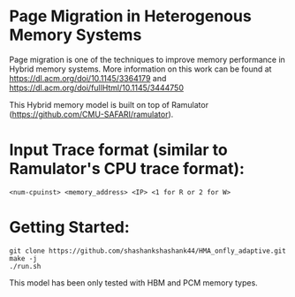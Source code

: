 # Page Migration in Heterogenous Memory Systems

Page migration is one of the techniques to improve memory performance in Hybrid memory systems. More information on this work can be found at https://dl.acm.org/doi/10.1145/3364179 and https://dl.acm.org/doi/fullHtml/10.1145/3444750

This Hybrid memory model is built on top of Ramulator (https://github.com/CMU-SAFARI/ramulator).

# Input Trace format (similar to Ramulator's CPU trace format):

  `<num-cpuinst> <memory_address> <IP> <1 for R or 2 for W>`

# Getting Started:

  `git clone https://github.com/shashankshashank44/HMA_onfly_adaptive.git`\
  `make -j`\
  `./run.sh`

This model has been only tested with HBM and PCM memory types.
